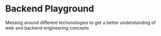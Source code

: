 # Backend Playground

Messing around different techonologies to get a better understanding of web and backend engineering concepts
